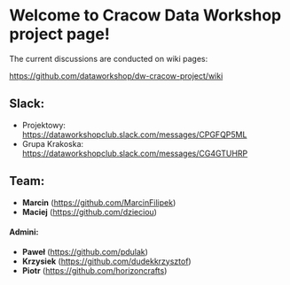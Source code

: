 # Welcome to Cracow Data Workshop project page!

The current discussions are conducted on wiki pages:

https://github.com/dataworkshop/dw-cracow-project/wiki

## Slack: 
- Projektowy: https://dataworkshopclub.slack.com/messages/CPGFQP5ML
- Grupa Krakoska: https://dataworkshopclub.slack.com/messages/CG4GTUHRP

## Team:
- **Marcin** (https://github.com/MarcinFilipek)
- **Maciej** (https://github.com/dzieciou)

#### Admini:
- **Paweł** (https://github.com/pdulak)
- **Krzysiek** (https://github.com/dudekkrzysztof)
- **Piotr** (https://github.com/horizoncrafts)

